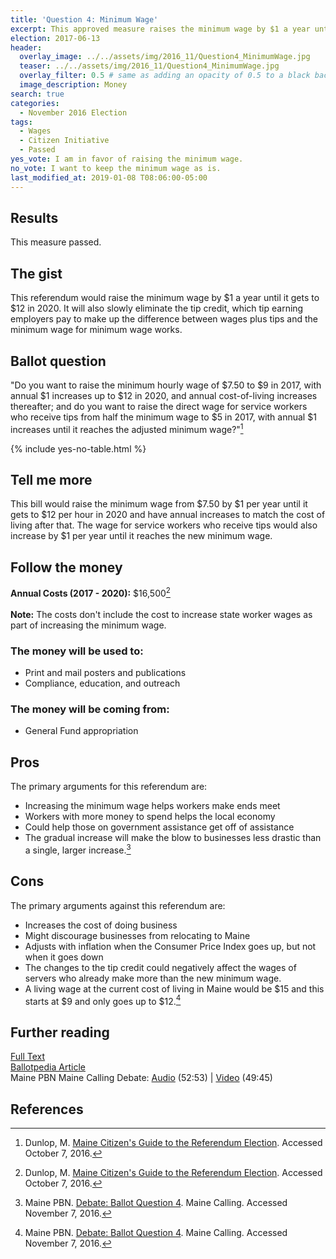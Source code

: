 ```yaml
---
title: 'Question 4: Minimum Wage'
excerpt: This approved measure raises the minimum wage by $1 a year until it gets to $12 in 2020.
election: 2017-06-13
header:
  overlay_image: ../../assets/img/2016_11/Question4_MinimumWage.jpg
  teaser: ../../assets/img/2016_11/Question4_MinimumWage.jpg
  overlay_filter: 0.5 # same as adding an opacity of 0.5 to a black background
  image_description: Money
search: true
categories:
  - November 2016 Election
tags:
  - Wages
  - Citizen Initiative
  - Passed
yes_vote: I am in favor of raising the minimum wage.
no_vote: I want to keep the minimum wage as is.
last_modified_at: 2019-01-08 T08:06:00-05:00
---
```


## Results

This measure passed.

## The gist

This referendum would raise the minimum wage by $1 a year until it gets to $12 in 2020. It will also slowly eliminate the tip credit, which tip earning employers pay to make up the difference between wages plus tips and the minimum wage for minimum wage works.

## Ballot question

"Do you want to raise the minimum hourly wage of $7.50 to $9 in 2017, with annual $1 increases up to $12 in 2020, and annual cost-of-living increases thereafter; and do you want to raise the direct wage for service workers who receive tips from half the minimum wage to $5 in 2017, with annual $1 increases until it reaches the adjusted minimum wage?"[^2]

{% include yes-no-table.html %}

## Tell me more

This bill would raise the minimum wage from $7.50 by $1 per year until it gets to $12 per hour in 2020 and have annual increases to match the cost of living after that. The wage for service workers who receive tips would also increase by $1 per year until it reaches the new minimum wage.

## Follow the money

**Annual Costs (2017 - 2020):** $16,500[^2]
<br><br>
**Note:** The costs don't include the cost to increase state worker wages as part of increasing the minimum wage.

### The money will be used to:

- Print and mail posters and publications
- Compliance, education, and outreach

### The money will be coming from:

- General Fund appropriation

## Pros

The primary arguments for this referendum are:

- Increasing the minimum wage helps workers make ends meet
- Workers with more money to spend helps the local economy
- Could help those on government assistance get off of assistance
- The gradual increase will make the blow to businesses less drastic than a single, larger increase.[^3]

## Cons

The primary arguments against this referendum are:

- Increases the cost of doing business
- Might discourage businesses from relocating to Maine
- Adjusts with inflation when the Consumer Price Index goes up, but not when it goes down
- The changes to the tip credit could negatively affect the wages of servers who already make more than the new minimum wage.
- A living wage at the current cost of living in Maine would be $15 and this starts at $9 and only goes up to $12.[^3]

## Further reading

[Full Text](http://www.maine.gov/sos/cec/elec/citizens/miniwage.doc)
<br>[Ballotpedia Article](<https://ballotpedia.org/Maine_Minimum_Wage_Increase,_Question_4_(2016)>)
<br>Maine PBN Maine Calling Debate: [Audio](http://mainepublic.org/post/debate-ballot-question-4) (52:53) | [Video](http://video.mainepublic.org/video/2365879881/) (49:45)

## References

[^1]: Ballotpedia State Desk. [Maine Minimum Wage Increase, Question 4 (2016)](<https://ballotpedia.org/Maine_Minimum_Wage_Increase,_Question_4_(2016)>). Ballotpedia. Accessed October 24, 2016.
[^2]: Dunlop, M. [Maine Citizen's Guide to the Referendum Election](http://www.state.me.us/sos/cec/elec/upcoming/citizensguide2016.pdf). Accessed October 7, 2016.
[^3]: Maine PBN. [Debate: Ballot Question 4](http://mainepublic.org/post/debate-ballot-question-4). Maine Calling. Accessed November 7, 2016.

